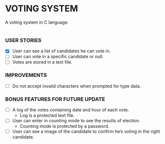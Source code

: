 # VOTING SYSTEM
A voting system in C language.
<br/><br/> 
### USER STORIES
- [x] User can see a list of candidates he can vote in.
- [ ] User can vote in a specific candidate or null.
- [ ] Votes are stored in a text file.

### IMPROVEMENTS
- [ ] Do not accept invalid characters when prompted for type data.

### BONUS FEATURES FOR FUTURE UPDATE
- [ ] A log of the votes containing date and hour of each vote.
    - Log is a protected text file.
- [ ] User can enter in counting mode to see the results of election.
    - Counting mode is protected by a password.
- [ ] User can see a image of the candidate to confirm he’s voting in the right candidate.
